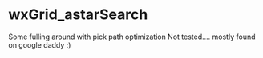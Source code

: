 # wxGrid_astarSearch
Some fulling around with pick path optimization
Not tested....
mostly found on google daddy :)
